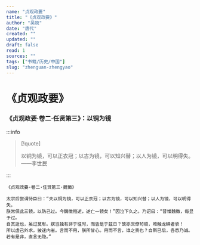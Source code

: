 ```yaml
---
name: "贞观政要"
title: "《贞观政要》"
author: "吴兢"
date: "唐代"
created: ""
updated: ""
draft: false
read: 1
sources: ""
tags: ["书籍/历史/中国"]
slug: "zhenguan-zhengyao"
---
```


# 《贞观政要》

### 《贞观政要·卷二·任贤第三》：以铜为镜

:::info

> [!quote]
>
> 以铜为镜，可以正衣冠；以古为镜，可以知兴替；以人为镜，可以明得失。——李世民

:::

```
《贞观政要·卷二·任贤第三·魏徵》

太宗后尝谓侍臣曰：“夫以铜为镜，可以正衣冠；以古为镜，可以知兴替；以人为镜，可以明得失。
朕常保此三镜，以防己过。今魏徵殂逝，遂亡一镜矣！”因泣下久之。乃诏曰：“昔惟魏徵，每显予过。
自其逝也，虽过莫彰。朕岂独有非于往时，而皆是于兹日？故亦庶僚茍顺，难触龙鳞者欤！
所以虚己外求，披迷内省。言而不用，朕所甘心。用而不言，谁之责也？自斯已后，各悉乃诚。
若有是非，直言无隐。”
```
